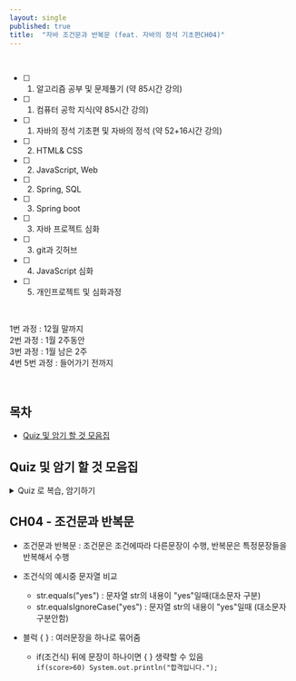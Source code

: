 ```yaml
---
layout: single
published: true
title:  "자바 조건문과 반복문 (feat. 자바의 정석 기초편CH04)"
---
```





<br>

- [ ] 1. 알고리즘 공부 및 문제풀기 (약 85시간 강의)
- [ ] 1. 컴퓨터 공학 지식(약 85시간 강의)
- [ ] 1. 자바의 정석 기초편 및 자바의 정석 (약 52+16시간 강의)
- [ ] 2. HTML& CSS
- [ ] 2. JavaScript, Web
- [ ] 2. Spring, SQL
- [ ] 3. Spring boot
- [ ] 3. 자바 프로젝트 심화
- [ ] 3. git과 깃허브
- [ ] 4. JavaScript 심화
- [ ] 5. 개인프로젝트 및 심화과정

<br>


1번 과정 : 12월 말까지  
2번 과정 : 1월 2주동안  
3번 과정 : 1월 남은 2주  
4번 5번 과정 : 들어가기 전까지  


<br>



## 목차

- [Quiz 및 암기 할 것 모음집](#quiz-및-암기-할-것-모음집)




## Quiz 및 암기 할 것 모음집


<details>
  <summary>
    Quiz 로 복습, 암기하기
  </summary>
<div markdown="1">

  <br>


1. 문자열 str의 내용이 "no"인 조건식(대소문자 구분)
2. 문자열 str의 내용이 "no"인 조건식(대소문자 구분없이)

  
  <br>



<details>
  <summary>
    답안지
  </summary>

<div markdown="1">
  <br>
  
1. str.equals("no")
2. str.equalsIgnoreCase("no")



</div>
</details>


</div>
</details>


## CH04 - 조건문과 반복문

 * 조건문과 반복문
   : 조건문은 조건에따라 다른문장이 수행, 반복문은 특정문장들을 반복해서 수행

 * 조건식의 예시중 문자열 비교
   - str.equals("yes") : 문자열 str의 내용이 "yes"일때(대소문자 구분)
   - str.equalsIgnoreCase("yes") : 문자열 str의 내용이 "yes"일때 (대소문자 구분안함)

 * 블럭 { }
   :  여러문장을 하나로 묶어줌

   - if(조건식) 뒤에 문장이 하나이면 { } 생략할 수 있음  
     `if(score>60) System.out.println("합격입니다.");`





















































